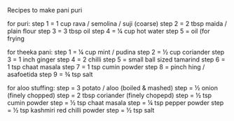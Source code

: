 Recipes to make pani puri

for puri:
    step 1 =   1 cup rava / semolina / suji (coarse)
    step 2 =   2  tbsp maida / plain flour
    step 3 =   3 tbsp oil
    step 4 =   ¼ cup hot water
    step 5 =   oil (for frying

for theeka pani:
 step 1 =   ¼ cup mint / pudina
 step 2 =   ½ cup coriander
 step 3 =   1 inch ginger
 step 4 =   2 chilli
 step 5 =   small ball sized tamarind
 step 6 =   1 tsp chaat masala
 step 7 =   1 tsp cumin powder
 step 8 =   pinch hing / asafoetida
 step 9 =   ¾ tsp salt

for aloo stuffing:
step  =  3 potato / aloo (boiled & mashed)
step  =  ½ onion (finely chopped)
step  =  2 tbsp coriander (finely chopepd)
step  =  ½ tsp cumin powder
step  =  ½ tsp chaat masala
step  =  ¼ tsp pepper powder
step  =  ½ tsp kashmiri red chilli powder
step  =  ½ tsp salt
